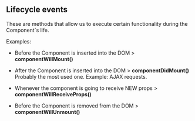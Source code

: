 ## Lifecycle events

These are methods that allow us to execute certain functionality during the Component´s life.

Examples:

* Before the Component is inserted into the DOM > **componentWillMount()**
* After the Component is inserted into the DOM > **componentDidMount()**
  Probably the most used one. Example: AJAX requests.

* Whenever the component is going to receive NEW props > **componentWillReceiveProps()**

* Before the Component is removed from the DOM > **componentWillUnmount()**

<!--
  TODO: Add others and separate by deprecation.
-->
